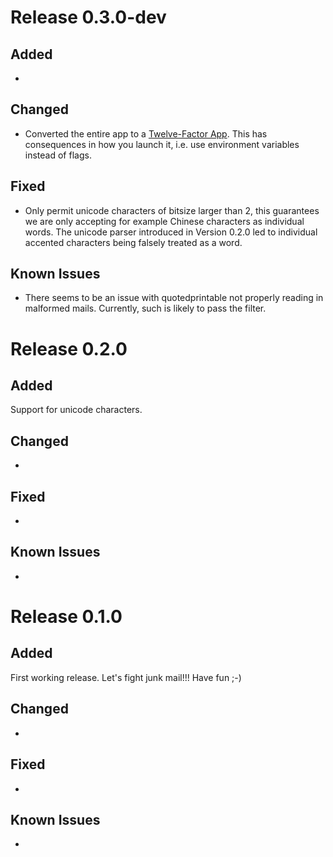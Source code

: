 # Release 0.3.0-dev
## Added
-

## Changed
- Converted the entire app to a [Twelve-Factor App](https://12factor.net/).
  This has consequences in how you launch it, i.e. use environment variables
  instead of flags.

## Fixed
- Only permit unicode characters of bitsize larger than 2, this guarantees we
  are only accepting for example Chinese characters as individual words. The
  unicode parser introduced in Version 0.2.0 led to individual accented
  characters being falsely treated as a word.

## Known Issues
- There seems to be an issue with quotedprintable not properly reading in
  malformed mails. Currently, such is likely to pass the filter.

# Release 0.2.0
## Added
Support for unicode characters.

## Changed
-

## Fixed
-

## Known Issues
-

# Release 0.1.0
## Added
First working release. Let's fight junk mail!!! Have fun ;-)

## Changed
-

## Fixed
-

## Known Issues
-
